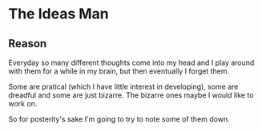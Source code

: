 # The Ideas Man

## Reason 
Everyday so many different thoughts come into my head and I play around with them for a while in my brain, but then eventually I forget them. 

Some are pratical (which I have little interest in developing), some are dreadful and some are just bizarre. The bizarre ones maybe I would like to work on. 

So for posterity's sake I'm going to try to note some of them down.
